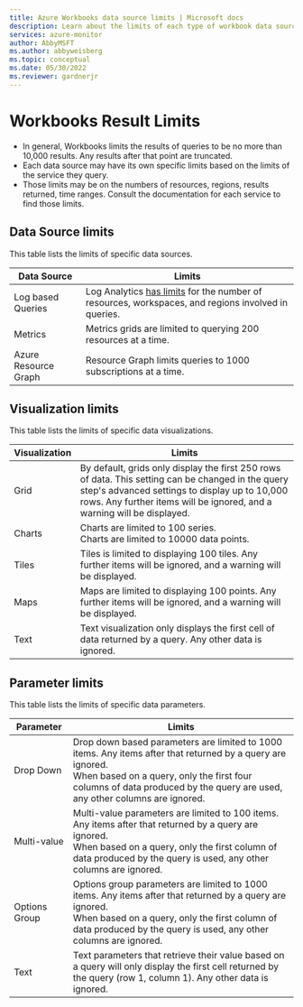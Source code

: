 ```yaml
---
title: Azure Workbooks data source limits | Microsoft docs
description: Learn about the limits of each type of workbook data source.
services: azure-monitor
author: AbbyMSFT
ms.author: abbyweisberg
ms.topic: conceptual
ms.date: 05/30/2022
ms.reviewer: gardnerjr
---
```


# Workbooks Result Limits

- In general, Workbooks limits the results of queries to be no more than 10,000 results. Any results after that point are truncated.
- Each data source may have its own specific limits based on the limits of the service they query.
- Those limits may be on the numbers of resources, regions, results returned, time ranges.  Consult the documentation for each service to find those limits.

## Data Source limits

This table lists the limits of specific data sources.

|Data Source|Limits |
|---------|---------|
|Log based Queries|Log Analytics [has limits](../service-limits.md#log-queries-and-language) for the number of resources, workspaces, and regions involved in queries.|
|Metrics|Metrics grids are limited to querying 200 resources at a time. |
|Azure Resource Graph|Resource Graph limits queries  to 1000 subscriptions at a time.|

## Visualization limits

This table lists the limits of specific data visualizations.

|Visualization|Limits |
|---------|---------|
|Grid|By default, grids only display the first 250 rows of data. This setting can be changed in the query step's advanced settings to display up to 10,000 rows. Any further items will be ignored, and a warning will be displayed.|
|Charts|Charts are limited to 100 series.<br>Charts are limited to 10000 data points. |
|Tiles|Tiles is limited to displaying 100 tiles. Any further items will be ignored, and a warning will be displayed.|
|Maps|Maps are limited to displaying 100 points. Any further items will be ignored, and a warning will be displayed.|
|Text|Text visualization only displays the first cell of data returned by a query. Any other data is ignored.|
 

## Parameter limits

This table lists the limits of specific data parameters.

|Parameter|Limits |
|---------|---------|
|Drop Down|Drop down based parameters are limited to 1000 items. Any items after that returned by a query are ignored.<br>When based on a query, only the first four columns of data produced by the query are used, any other columns are ignored.|
|Multi-value|Multi-value parameters are limited to 100 items. Any items after that returned by a query are ignored.<br>When based on a query, only the first column of data produced by the query is used, any other columns are ignored. |
|Options Group|Options group parameters are limited to 1000 items. Any items after that returned by a query are ignored. <br>When based on a query, only the first column of data produced by the query is used, any other columns are ignored.|
|Text|Text parameters that retrieve their value based on a query will only display the first cell returned by the query (row 1, column 1). Any other data is ignored.|
 
